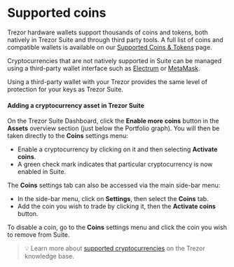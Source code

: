 # Supported coins

Trezor hardware wallets support thousands of coins and tokens, both natively in Trezor Suite and through third party tools. A full list of coins and compatible wallets is available on our [Supported Coins & Tokens](https://trezor.io/coins) page.

Cryptocurrencies that are not natively supported in Suite can be managed using a third-party wallet interface such as [Electrum](https://trezor.io/learn/a/electrum-and-trezor) or [MetaMask](https://trezor.io/learn/a/metamask-and-trezor).

Using a third-party wallet with your Trezor provides the same level of protection for your keys as Trezor Suite.

#### Adding a cryptocurrency asset in Trezor Suite

On the Trezor Suite Dashboard, click the **Enable more coins** button in the **Assets** overview section (just below the Portfolio graph). You will then be taken directly to the **Coins** settings menu:

* Enable a cryptocurrency by clicking on it and then selecting **Activate coins**.
* A green check mark indicates that particular cryptocurrency is now enabled in Suite.

The **Coins** settings tab can also be accessed via the main side-bar menu:

* In the side-bar menu, click on **Settings**, then select the **Coins** tab.
* Add the coin you wish to trade by clicking it, then the **Activate coins** button.

To disable a coin, go to the **Coins** settings menu and click the coin you wish to remove from Suite.

> 💡 Learn more about [supported cryptocurrencies](https://trezor.io/learn/a/supported-coins) on the Trezor knowledge base.

